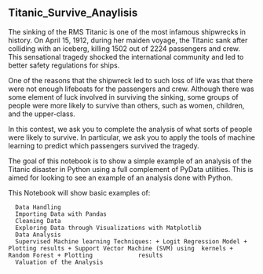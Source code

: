 ## Titanic_Survive_Anaylisis
 The sinking of the RMS Titanic is one of the most infamous shipwrecks in history. On April 15, 1912, during her maiden voyage, the Titanic sank after colliding with an iceberg, killing 1502 out of 2224 passengers and crew. This sensational tragedy shocked the international community and led to better safety regulations for ships.
 
One of the reasons that the shipwreck led to such loss of life was that there were not enough lifeboats for the passengers and crew. Although there was some element of luck involved in surviving the sinking, some groups of people were more likely to survive than others, such as women, children, and the upper-class.

In this contest, we ask you to complete the analysis of what sorts of people were likely to survive. In particular, we ask you to apply the tools of machine learning to predict which passengers survived the tragedy.

The goal of this notebook is to show a simple example of an analysis of the Titanic disaster in Python using a full complement of PyData utilities. This is aimed for  looking to see an example of an analysis done with Python.

This Notebook will show basic examples of:

      Data Handling
      Importing Data with Pandas
      Cleaning Data
      Exploring Data through Visualizations with Matplotlib
      Data Analysis
      Supervised Machine learning Techniques: + Logit Regression Model + Plotting results + Support Vector Machine (SVM) using  kernels +  Random Forest + Plotting             results
      Valuation of the Analysis
